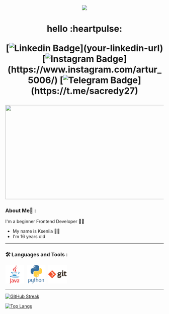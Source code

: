 
<div id="header" align="center">
    <img src="https://media3.giphy.com/media/v1.Y2lkPTc5MGI3NjExdTkxbm1pa3FydWQ4Y3BpdTFtOHVzYWp4azEzdWprNndtdjhhOHhmcCZlcD12MV9naWZzX3NlYXJjaCZjdD1n/VbnUQpnihPSIgIXuZv/giphy.webp" width="100"/>
</div>
<div id=body>
  <div align="center">
    <h1>
        hello :heartpulse:

[![Linkedin Badge](https://img.shields.io/badge/-Linkedin-rgb(0,100,0)?style=flat&logo=Linkedin&logoColor=white)](your-linkedin-url)
[![Instagram Badge](https://img.shields.io/badge/-Instagram-rgb(0,100,0)?style=flat&logo=Instagram&logoColor=white)](https://www.instagram.com/artur_5006/)
[![Telegram Badge](https://img.shields.io/badge/-Telegram-rgb(0,100,0)?style=flat&logo=Telegram&logoColor=white)](https://t.me/sacredy27)

</h1>




  <img src="https://media.giphy.com/media/dWesBcTLavkZuG35MI/giphy.gif" width="600" height="300"/>


  </div>
  <div id="about">
  
  ###  About Me:sparkling_heart: :

  I'm a beginner Frontend Developer :woman_technologist:
  
  - My name is Kseniia :mage_woman:
  - I'm 16 years old 

---
  
  </div>
  <div id="tools">
    
  ### :hammer_and_wrench: Languages and Tools :

  <div>
      <img src="https://github.com/devicons/devicon/blob/master/icons/java/java-original-wordmark.svg" title="Java" alt="Java" width="60" height="60"/>&nbsp;
      <img src="https://github.com/devicons/devicon/blob/master/icons/python/python-original-wordmark.svg" title="Python" alt="Python" width="60" height="60"/>&nbsp;
      <img src="https://github.com/devicons/devicon/blob/master/icons/git/git-original-wordmark.svg" title="Git" **alt="Git" width="60" height="60"/>


  ---
    
  <div id="info">
  
  [![GitHub Streak](http://github-readme-streak-stats.herokuapp.com?user=sacredyy&theme=dark&background=000000)](https://git.io/streak-stats)

  [![Top Langs](https://github-readme-stats.vercel.app/api/top-langs/?username=sacredyy&layout=compact&theme=vision-friendly-dark)](https://github.com/anuraghazra/github-readme-stats) 
  </div>
</div>
